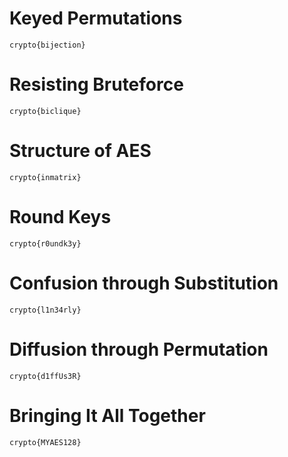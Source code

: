 # Keyed Permutations
```
crypto{bijection}
```

# Resisting Bruteforce
```
crypto{biclique}
```

# Structure of AES
```
crypto{inmatrix}
```

# Round Keys
```
crypto{r0undk3y}
```

# Confusion through Substitution
```
crypto{l1n34rly}
```

# Diffusion through Permutation
```
crypto{d1ffUs3R}
```

# Bringing It All Together
```
crypto{MYAES128}
```